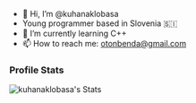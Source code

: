 - 👋 Hi, I’m @kuhanaklobasa
- Young programmer based in Slovenia 🇸🇮
- 🌱 I’m currently learning C++
- 📫 How to reach me: otonbenda@gmail.com
  
### Profile Stats
![kuhanaklobasa's Stats](https://github-readme-stats.vercel.app/api?username=kuhanaklobasa&theme=vue-dark&show_icons=true&hide_border=true&count_private=true)

<!---
kuhanaklobasa/kuhanaklobasa is a ✨ special ✨ repository because its `README.md` (this file) appears on your GitHub profile.
You can click the Preview link to take a look at your changes.
--->
